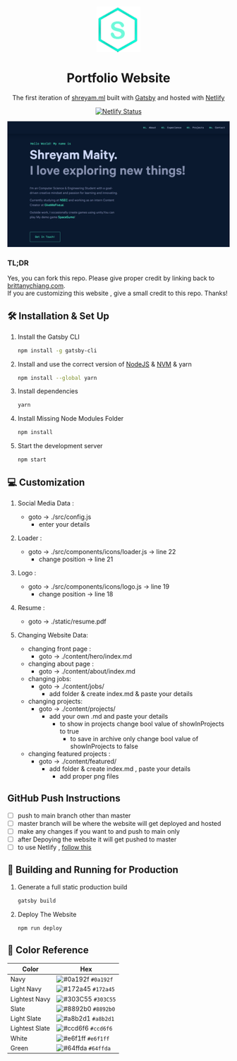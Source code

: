 <div align="center">
  <img alt="Logo" src="./src/images/logo.png" width="100" />
</div>
<h1 align="center">
  Portfolio Website
</h1>
<p align="center">
  The first iteration of <a href="https://shreyam.ml" target="_blank">shreyam.ml</a> built with <a href="https://www.gatsbyjs.org/" target="_blank">Gatsby</a> and hosted with <a href="https://www.netlify.com/" target="_blank">Netlify</a>
</p>
<p align="center">
  <a href="https://app.netlify.com/sites/shreyam/deploys" target="_blank">
    <img src="https://api.netlify.com/api/v1/badges/c097ff69-ee49-42a0-8ad6-ff563d6c5bbe/deploy-status" alt="Netlify Status" />
  </a>
</p>

<div align="center">
  <img alt="Demo" src="./src/images/demo.png" />
</div>

### TL;DR

Yes, you can fork this repo. Please give proper credit by linking back to [brittanychiang.com](https://brittanychiang.com).  
If you are customizing this website , give a small credit to this repo. Thanks!

## 🛠 Installation & Set Up

1. Install the Gatsby CLI

   ```sh
   npm install -g gatsby-cli
   ```

2. Install and use the correct version of [NodeJS](https://nodejs.org/en/download/) & [NVM](https://github.com/nvm-sh/nvm) & yarn

   ```sh
   npm install --global yarn
   ```

3. Install dependencies

   ```sh
   yarn
   ```

4. Install Missing Node Modules Folder

   ```sh
   npm install
   ```

5. Start the development server

   ```sh
   npm start
   ```

## 💻 Customization

1. Social Media Data :

   - goto -> ./src/config.js
     - enter your details

2. Loader :

   - goto -> ./src/components/icons/loader.js -> line 22
     - change position -> line 21

3. Logo :

   - goto -> ./src/components/icons/logo.js -> line 19
     - change position -> line 18

4. Resume :

   - goto -> ./static/resume.pdf

5. Changing Website Data:

   - changing front page :
     - goto -> ./content/hero/index.md
   - changing about page :
     - goto -> ./content/about/index.md
   - changing jobs:
     - goto -> ./content/jobs/
       - add folder & create index.md & paste your details
   - changing projects:
     - goto -> ./content/projects/
       - add your own .md and paste your details
         - to show in projects change bool value of showInProjects to true
           - to save in archive only change bool value of showInProjects to false
   - changing featured projects :
     - goto -> ./content/featured/
       - add folder & create index.md , paste your details
         - add proper png files

## GitHub Push Instructions

- [ ] push to main branch other than master
- [ ] master branch will be where the website will get deployed and hosted
- [ ] make any changes if you want to and push to main only
- [ ] after Depoying the website it will get pushed to master
- [ ] to use Netlify , [follow this](https://www.netlify.com/blog/2016/09/29/a-step-by-step-guide-deploying-on-netlify/)

## 🚀 Building and Running for Production

1. Generate a full static production build

   ```sh
   gatsby build
   ```

2. Deploy The Website

   ```sh
   npm run deploy
   ```

## 🎨 Color Reference

| Color          | Hex                                                                |
| -------------- | ------------------------------------------------------------------ |
| Navy           | ![#0a192f](https://via.placeholder.com/10/0a192f?text=+) `#0a192f` |
| Light Navy     | ![#172a45](https://via.placeholder.com/10/0a192f?text=+) `#172a45` |
| Lightest Navy  | ![#303C55](https://via.placeholder.com/10/303C55?text=+) `#303C55` |
| Slate          | ![#8892b0](https://via.placeholder.com/10/8892b0?text=+) `#8892b0` |
| Light Slate    | ![#a8b2d1](https://via.placeholder.com/10/a8b2d1?text=+) `#a8b2d1` |
| Lightest Slate | ![#ccd6f6](https://via.placeholder.com/10/ccd6f6?text=+) `#ccd6f6` |
| White          | ![#e6f1ff](https://via.placeholder.com/10/e6f1ff?text=+) `#e6f1ff` |
| Green          | ![#64ffda](https://via.placeholder.com/10/64ffda?text=+) `#64ffda` |
